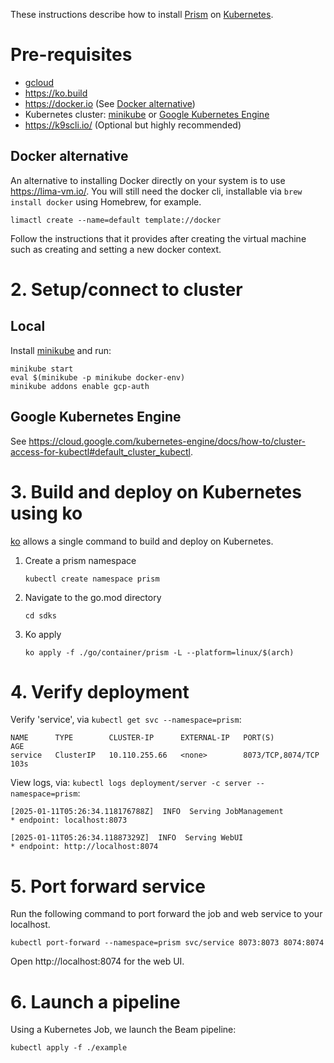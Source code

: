 <!--
    Licensed to the Apache Software Foundation (ASF) under one
    or more contributor license agreements.  See the NOTICE file
    distributed with this work for additional information
    regarding copyright ownership.  The ASF licenses this file
    to you under the Apache License, Version 2.0 (the
    "License"); you may not use this file except in compliance
    with the License.  You may obtain a copy of the License at

      http://www.apache.org/licenses/LICENSE-2.0

    Unless required by applicable law or agreed to in writing,
    software distributed under the License is distributed on an
    "AS IS" BASIS, WITHOUT WARRANTIES OR CONDITIONS OF ANY
    KIND, either express or implied.  See the License for the
    specific language governing permissions and limitations
    under the License.
-->

These instructions describe how to install [Prism](../../cmd/prism) on [Kubernetes](https://kubernetes.io).

# Pre-requisites

- [gcloud](https://cloud.google.com/sdk/docs/install)
- https://ko.build
- https://docker.io (See [Docker alternative](#docker-alternative))
- Kubernetes cluster: [minikube](https://minikube.sigs.k8s.io/) or
[Google Kubernetes Engine](../../../../.test-infra/terraform/google-cloud-platform/google-kubernetes-engine)
- https://k9scli.io/ (Optional but highly recommended)

## Docker alternative

An alternative to installing Docker directly on your system is to use https://lima-vm.io/.
You will still need the docker cli, installable via `brew install docker` using Homebrew,
for example.

```
limactl create --name=default template://docker
```

Follow the instructions that it provides after creating the virtual machine such as creating and setting a 
new docker context.

# 2. Setup/connect to cluster

## Local

Install [minikube](https://minikube.sigs.k8s.io/) and run:

```
minikube start
eval $(minikube -p minikube docker-env)
minikube addons enable gcp-auth
```

## Google Kubernetes Engine

See
https://cloud.google.com/kubernetes-engine/docs/how-to/cluster-access-for-kubectl#default_cluster_kubectl.

# 3. Build and deploy on Kubernetes using ko

[ko](https://ko.build) allows a single command to build and deploy on Kubernetes.

1. Create a prism namespace
    ```
    kubectl create namespace prism
    ```
2. Navigate to the go.mod directory
    ```
    cd sdks
    ```
3. Ko apply
    ```
    ko apply -f ./go/container/prism -L --platform=linux/$(arch)
    ```

# 4. Verify deployment 

Verify 'service', via `kubectl get svc --namespace=prism`:

```
NAME      TYPE        CLUSTER-IP      EXTERNAL-IP   PORT(S)             AGE
service   ClusterIP   10.110.255.66   <none>        8073/TCP,8074/TCP   103s
```

View logs, via: `kubectl logs deployment/server -c server --namespace=prism`:

```
[2025-01-11T05:26:34.118176788Z]  INFO  Serving JobManagement
* endpoint: localhost:8073

[2025-01-11T05:26:34.11887329Z]  INFO  Serving WebUI
* endpoint: http://localhost:8074
```

# 5. Port forward service

Run the following command to port forward the job and web service to your localhost.

```
kubectl port-forward --namespace=prism svc/service 8073:8073 8074:8074
```

Open http://localhost:8074 for the web UI.

# 6. Launch a pipeline

Using a Kubernetes Job, we launch the Beam pipeline:

```
kubectl apply -f ./example
```
